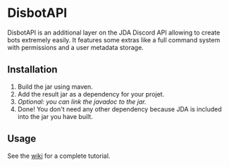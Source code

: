 # DisbotAPI
DisbotAPI is an additional layer on the JDA Discord API allowing to create bots extremely easily. It features some extras like a full command system with permissions and a user metadata storage.

## Installation

1. Build the jar using maven.
2. Add the result jar as a dependency for your projet.
3. *Optional: you can link the javadoc to the jar.*
4. Done! You don't need any other dependency because JDA is included into the jar you have built.

## Usage

See the [wiki](https://github.com/ImAFlyingPancake/DisbotAPI/wiki) for a complete tutorial.
